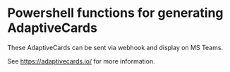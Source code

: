 # Powershell functions for generating AdaptiveCards

These AdaptiveCards can be sent via webhook and display on MS Teams.

See https://adaptivecards.io/ for more information.
